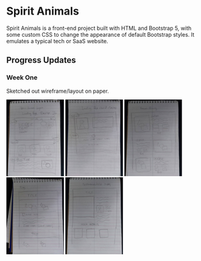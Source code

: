 # Spirit Animals

Spirit Animals is a front-end project built with HTML and Bootstrap 5, with some custom CSS to change the appearance of default Bootstrap styles. It emulates a typical tech or SaaS website.

## Progress Updates

### Week One

Sketched out wireframe/layout on paper.

<img src='https://github.com/dylanhamada/spiritanimals/blob/main/assets/images/layout/layout-1.jpg' width='30%' height='30%' alt='Layout drawing 1'>
<img src='https://github.com/dylanhamada/spiritanimals/blob/main/assets/images/layout/layout-2.jpg' width='30%' height='30%' alt='Layout drawing 2'>
<img src='https://github.com/dylanhamada/spiritanimals/blob/main/assets/images/layout/layout-3.jpg' width='30%' height='30%' alt='Layout drawing 3'>
<img src='https://github.com/dylanhamada/spiritanimals/blob/main/assets/images/layout/layout-4.jpg' width='30%' height='30%' alt='Layout drawing 4'>
<img src='https://github.com/dylanhamada/spiritanimals/blob/main/assets/images/layout/layout-5.jpg' width='30%' height='30%' alt='Layout drawing 5'>